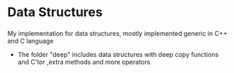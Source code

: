 # Data Structures
###
My implementation for data structures, mostly implemented generic in C++ and C language
* The folder "deep" includes data structures with deep copy functions and C'tor ,extra methods and more operators